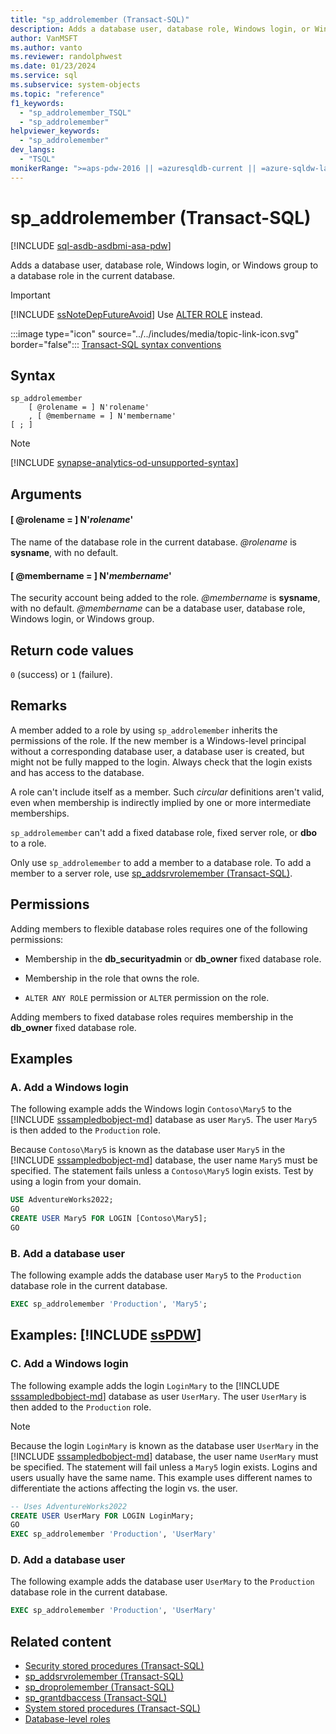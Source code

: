 ```yaml
---
title: "sp_addrolemember (Transact-SQL)"
description: Adds a database user, database role, Windows login, or Windows group to a database role in the current database.
author: VanMSFT
ms.author: vanto
ms.reviewer: randolphwest
ms.date: 01/23/2024
ms.service: sql
ms.subservice: system-objects
ms.topic: "reference"
f1_keywords:
  - "sp_addrolemember_TSQL"
  - "sp_addrolemember"
helpviewer_keywords:
  - "sp_addrolemember"
dev_langs:
  - "TSQL"
monikerRange: ">=aps-pdw-2016 || =azuresqldb-current || =azure-sqldw-latest || >=sql-server-2016 || >=sql-server-linux-2017 || =azuresqldb-mi-current"
---
```

# sp_addrolemember (Transact-SQL)

[!INCLUDE [sql-asdb-asdbmi-asa-pdw](../../includes/applies-to-version/sql-asdb-asdbmi-asa-pdw.md)]

Adds a database user, database role, Windows login, or Windows group to a database role in the current database.

> [!IMPORTANT]  
> [!INCLUDE [ssNoteDepFutureAvoid](../../includes/ssnotedepfutureavoid-md.md)] Use [ALTER ROLE](../../t-sql/statements/alter-role-transact-sql.md) instead.

:::image type="icon" source="../../includes/media/topic-link-icon.svg" border="false"::: [Transact-SQL syntax conventions](../../t-sql/language-elements/transact-sql-syntax-conventions-transact-sql.md)

## Syntax

```syntaxsql
sp_addrolemember
    [ @rolename = ] N'rolename'
    , [ @membername = ] N'membername'
[ ; ]
```

> [!NOTE]
> [!INCLUDE [synapse-analytics-od-unsupported-syntax](../../includes/synapse-analytics-od-unsupported-syntax.md)]

## Arguments

#### [ @rolename = ] N'*rolename*'

The name of the database role in the current database. *@rolename* is **sysname**, with no default.

#### [ @membername = ] N'*membername*'

The security account being added to the role. *@membername* is **sysname**, with no default. *@membername* can be a database user, database role, Windows login, or Windows group.

## Return code values

`0` (success) or `1` (failure).

## Remarks

A member added to a role by using `sp_addrolemember` inherits the permissions of the role. If the new member is a Windows-level principal without a corresponding database user, a database user is created, but might not be fully mapped to the login. Always check that the login exists and has access to the database.

A role can't include itself as a member. Such *circular* definitions aren't valid, even when membership is indirectly implied by one or more intermediate memberships.

`sp_addrolemember` can't add a fixed database role, fixed server role, or **dbo** to a role.

Only use `sp_addrolemember` to add a member to a database role. To add a member to a server role, use [sp_addsrvrolemember (Transact-SQL)](sp-addsrvrolemember-transact-sql.md).

## Permissions

Adding members to flexible database roles requires one of the following permissions:

- Membership in the **db_securityadmin** or **db_owner** fixed database role.

- Membership in the role that owns the role.

- `ALTER ANY ROLE` permission or `ALTER` permission on the role.

Adding members to fixed database roles requires membership in the **db_owner** fixed database role.

## Examples

### A. Add a Windows login

The following example adds the Windows login `Contoso\Mary5` to the [!INCLUDE [sssampledbobject-md](../../includes/sssampledbobject-md.md)] database as user `Mary5`. The user `Mary5` is then added to the `Production` role.

Because `Contoso\Mary5` is known as the database user `Mary5` in the [!INCLUDE [sssampledbobject-md](../../includes/sssampledbobject-md.md)] database, the user name `Mary5` must be specified. The statement fails unless a `Contoso\Mary5` login exists. Test by using a login from your domain.

```sql
USE AdventureWorks2022;
GO
CREATE USER Mary5 FOR LOGIN [Contoso\Mary5];
GO
```

### B. Add a database user

The following example adds the database user `Mary5` to the `Production` database role in the current database.

```sql
EXEC sp_addrolemember 'Production', 'Mary5';
```

## Examples: [!INCLUDE [ssPDW](../../includes/sspdw-md.md)]

### C. Add a Windows login

The following example adds the login `LoginMary` to the [!INCLUDE [sssampledbobject-md](../../includes/sssampledbobject-md.md)] database as user `UserMary`. The user `UserMary` is then added to the `Production` role.

> [!NOTE]  
> Because the login `LoginMary` is known as the database user `UserMary` in the [!INCLUDE [sssampledbobject-md](../../includes/sssampledbobject-md.md)] database, the user name `UserMary` must be specified. The statement will fail unless a `Mary5` login exists. Logins and users usually have the same name. This example uses different names to differentiate the actions affecting the login vs. the user.

```sql
-- Uses AdventureWorks2022
CREATE USER UserMary FOR LOGIN LoginMary;
GO
EXEC sp_addrolemember 'Production', 'UserMary'
```

### D. Add a database user

The following example adds the database user `UserMary` to the `Production` database role in the current database.

```sql
EXEC sp_addrolemember 'Production', 'UserMary'
```

## Related content

- [Security stored procedures (Transact-SQL)](security-stored-procedures-transact-sql.md)
- [sp_addsrvrolemember (Transact-SQL)](sp-addsrvrolemember-transact-sql.md)
- [sp_droprolemember (Transact-SQL)](sp-droprolemember-transact-sql.md)
- [sp_grantdbaccess (Transact-SQL)](sp-grantdbaccess-transact-sql.md)
- [System stored procedures (Transact-SQL)](system-stored-procedures-transact-sql.md)
- [Database-level roles](../security/authentication-access/database-level-roles.md)
